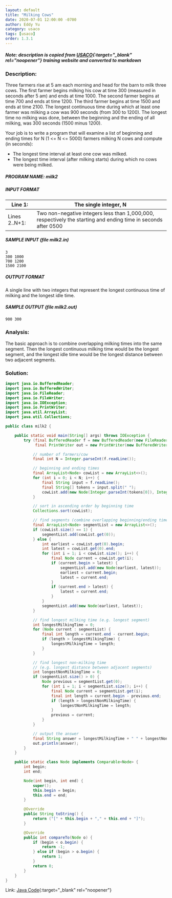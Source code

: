 ```yaml
---
layout: default
title: "Milking Cows"
date: 2020-07-01 12:00:00 -0700
author: Eddy Yu
category: usaco
tags: [usaco]
order: 1.3.1
---
```


##### Note: description is copied from [USACO](http://www.usaco.org/){:target="_blank" rel="noopener"} training website and converted to markdown

### Description:
Three farmers rise at 5 am each morning and head for the barn to milk three 
cows. The first farmer begins milking his cow at time 300 (measured in 
seconds after 5 am) and ends at time 1000. The second farmer begins at time 
700 and ends at time 1200. The third farmer begins at time 1500 and ends at 
time 2100. The longest continuous time during which at least one farmer was 
milking a cow was 900 seconds (from 300 to 1200). The longest time no 
milking was done, between the beginning and the ending of all milking, was 
300 seconds (1500 minus 1200).

Your job is to write a program that will examine a list of beginning and 
ending times for N (1 <= N <= 5000) farmers milking N cows and compute 
(in seconds):

* The longest time interval at least one cow was milked.
* The longest time interval (after milking starts) during which no cows were being milked.
 
##### PROGRAM NAME: milk2

##### INPUT FORMAT

Line 1:       | The single integer, N
--------------|----------------------
Lines 2..N+1: | Two non-negative integers less than 1,000,000, respectively the starting and ending time in seconds after 0500

##### SAMPLE INPUT (file milk2.in)
```
3
300 1000
700 1200
1500 2100
```

##### OUTPUT FORMAT
A single line with two integers that represent the longest continuous time of 
milking and the longest idle time.

##### SAMPLE OUTPUT (file milk2.out)
```
900 300
```

### Analysis:
The basic approach is to combine overlapping milking times into the same segment.
Then the longest continuous milking time would be the longest segment, and the
longest idle time would be the longest distance between two adjacent segments.
    
### Solution:
```java
import java.io.BufferedReader;
import java.io.BufferedWriter;
import java.io.FileReader;
import java.io.FileWriter;
import java.io.IOException;
import java.io.PrintWriter;
import java.util.ArrayList;
import java.util.Collections;

public class milk2 {

    public static void main(String[] args) throws IOException {
        try (final BufferedReader f = new BufferedReader(new FileReader("milk2.in"));
             final PrintWriter out = new PrintWriter(new BufferedWriter(new FileWriter("milk2.out")))) {

            // number of farmers/cow
            final int N = Integer.parseInt(f.readLine());

            // beginning and ending times
            final ArrayList<Node> cowList = new ArrayList<>();
            for (int i = 0; i < N; i++) {
                final String input = f.readLine();
                final String[] tokens = input.split(" ");
                cowList.add(new Node(Integer.parseInt(tokens[0]), Integer.parseInt(tokens[1])));
            }

            // sort in ascending order by beginning time
            Collections.sort(cowList);

            // find segments (combine overlapping beginning/ending times into same segment)
            final ArrayList<Node> segmentList = new ArrayList<>();
            if (cowList.size() == 1) {
                segmentList.add(cowList.get(0));
            } else {
                int earliest = cowList.get(0).begin;
                int latest = cowList.get(0).end;
                for (int i = 1; i < cowList.size(); i++) {
                    final Node current = cowList.get(i);
                    if (current.begin > latest) {
                        segmentList.add(new Node(earliest, latest));
                        earliest = current.begin;
                        latest = current.end;
                    }
                    if (current.end > latest) {
                        latest = current.end;
                    }
                }
                segmentList.add(new Node(earliest, latest));
            }

            // find longest milking time (e.g. longest segment)
            int longestMilkingTime = 0;
            for (Node current : segmentList) {
                final int length = current.end - current.begin;
                if (length > longestMilkingTime) {
                    longestMilkingTime = length;
                }
            }

            // find longest non-milking time
            // (e.g. longest distance between adjacent segments)
            int longestNonMilkingTime = 0;
            if (segmentList.size() > 0) {
                Node previous = segmentList.get(0);
                for (int i = 1; i < segmentList.size(); i++) {
                    final Node current = segmentList.get(i);
                    final int length = current.begin - previous.end;
                    if (length > longestNonMilkingTime) {
                        longestNonMilkingTime = length;
                    }
                    previous = current;
                }
            }

            // output the answer
            final String answer = longestMilkingTime + " " + longestNonMilkingTime;
            out.println(answer);
        }
    }

    public static class Node implements Comparable<Node> {
        int begin;
        int end;

        Node(int begin, int end) {
            super();
            this.begin = begin;
            this.end = end;
        }

        @Override
        public String toString() {
            return ("[" + this.begin + "," + this.end + "]");
        }

        @Override
        public int compareTo(Node o) {
            if (begin < o.begin) {
                return -1;
            } else if (begin > o.begin) {
                return 1;
            }
            return 0;
        }
    }
}
``` 
Link: [Java Code](https://github.com/eddycyu/usaco/blob/master/src/milk2.java){:target="_blank" rel="noopener"}
